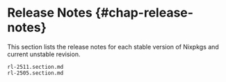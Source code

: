 # Release Notes {#chap-release-notes}

This section lists the release notes for each stable version of Nixpkgs and current unstable revision.

```{=include=} sections
rl-2511.section.md
rl-2505.section.md
```
